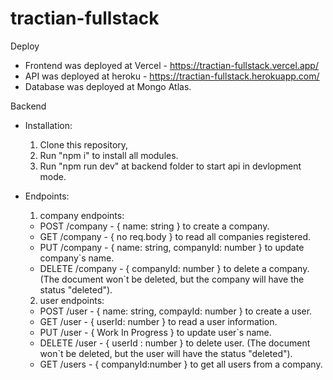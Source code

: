 # tractian-fullstack

Deploy
- Frontend was deployed at Vercel - https://tractian-fullstack.vercel.app/
- API was deployed at heroku - https://tractian-fullstack.herokuapp.com/
- Database was deployed at Mongo Atlas.

Backend

- Installation:
  1) Clone this repository,
  2) Run "npm i" to install all modules.
  3) Run "npm run dev" at backend folder to start api in devlopment mode.

- Endpoints:
  1) company endpoints:
    - POST /company - { name: string } to create a company.
    - GET /company - { no req.body } to read all companies registered.
    - PUT /company - { name: string, companyId: number } to update company`s name.
    - DELETE /company - { companyId: number } to delete a company. (The document won`t be deleted, but the company will have the status "deleted").
    
  2) user endpoints:
    - POST /user - { name: string, compayId: number } to create a user.
    - GET /user - { userId: number } to read a user information.
    - PUT /user - { Work In Progress } to update user`s name.
    - DELETE /user - { userId : number } to delete user. (The document won`t be deleted, but the user will have the status "deleted").
    - GET /users - { companyId:number } to get all users from a company.
